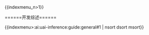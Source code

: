 {{indexmenu_n>1}}

======开发综述======

{{indexmenu>:ai:uai-inference:guide:general#1 | nsort dsort msort}}